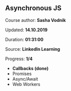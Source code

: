 
## Asynchronous JS

Course author: **Sasha Vodnik**

Updated: **14.10.2019**

Duration: **01:31:00**

Source: **LinkedIn Learning**

Progress: **1/4**

- **Callbacks (done)**
- Promises
- Async/Await
- Web Workers
